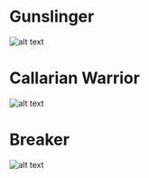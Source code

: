 # Gunslinger
![alt text](https://githyankidiaspora.files.wordpress.com/2010/05/katethawks.jpg)
# Callarian Warrior
![alt text](https://i.pinimg.com/originals/04/18/a8/0418a8d21c1da62f7561f2b7a37d6c9a.jpg)
# Breaker
![alt text](https://vignette.wikia.nocookie.net/marveldatabase/images/4/4e/Dark_Tower_The_Gunslinger_-_Sheemie%27s_Tale_Vol_1_2_Textless.jpg/revision/latest?cb=20130902214152)
